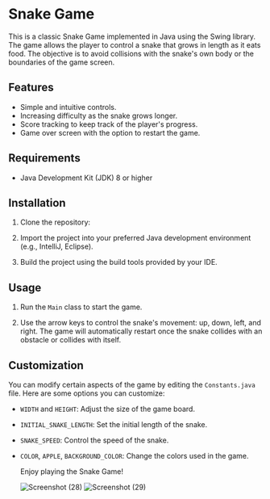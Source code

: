 # Snake Game

This is a classic Snake Game implemented in Java using the Swing library. The game allows the player to control a snake that grows in length as it eats food. The objective is to avoid collisions with the snake's own body or the boundaries of the game screen.


## Features

- Simple and intuitive controls.
- Increasing difficulty as the snake grows longer.
- Score tracking to keep track of the player's progress.
- Game over screen with the option to restart the game.

## Requirements

- Java Development Kit (JDK) 8 or higher

## Installation

1. Clone the repository:

2. Import the project into your preferred Java development environment (e.g., IntelliJ, Eclipse).

3. Build the project using the build tools provided by your IDE.

## Usage

1. Run the `Main` class to start the game.

2. Use the arrow keys to control the snake's movement: up, down, left, and right. The game will automatically restart once the snake collides with an obstacle or collides with itself.

## Customization

You can modify certain aspects of the game by editing the `Constants.java` file. Here are some options you can customize:

- `WIDTH` and `HEIGHT`: Adjust the size of the game board.
- `INITIAL_SNAKE_LENGTH`: Set the initial length of the snake.
- `SNAKE_SPEED`: Control the speed of the snake.
- `COLOR`, `APPLE`, `BACKGROUND_COLOR`: Change the colors used in the game.

     Enjoy playing the Snake Game!

  ![Screenshot (28)](https://github.com/SaikiranThalloju/SnakeGame/assets/139635423/6a3a438d-755c-4b54-a7fc-73adfaea112b)
  ![Screenshot (29)](https://github.com/SaikiranThalloju/SnakeGame/assets/139635423/c64cd3a9-68a2-489d-a4a4-27c55acdcc4e)





